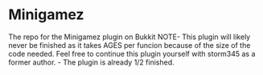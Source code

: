 Minigamez
=========

The repo for the Minigamez plugin on Bukkit
NOTE- This plugin will likely never be finished as it takes AGES per funcion because of the size of the code needed. 
Feel free to continue this plugin yourself with storm345 as a former author. - The plugin is already 1/2 finished.

